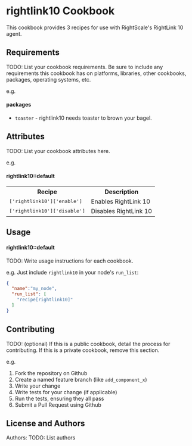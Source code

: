 rightlink10 Cookbook
====================
This cookbook provides 3 recipes for use with RightScale's RightLink 10 agent.

Requirements
------------
TODO: List your cookbook requirements. Be sure to include any requirements this cookbook has on platforms, libraries, other cookbooks, packages, operating systems, etc.

e.g.
#### packages
- `toaster` - rightlink10 needs toaster to brown your bagel.

Attributes
----------
TODO: List your cookbook attributes here.

e.g.
#### rightlink10::default
<table>
  <tr>
    <th>Recipe</th>
    <th>Description</th>
  </tr>
  <tr>
    <td><tt>['rightlink10']['enable']</tt></td>
    <td>Enables RightLink 10</td>
  </tr>
  <tr>
    <td><tt>['rightlink10']['disable']</tt></td>
    <td>Disables RightLink 10</td>
  </tr>
</table>

Usage
-----
#### rightlink10::default
TODO: Write usage instructions for each cookbook.

e.g.
Just include `rightlink10` in your node's `run_list`:

```json
{
  "name":"my_node",
  "run_list": [
    "recipe[rightlink10]"
  ]
}
```

Contributing
------------
TODO: (optional) If this is a public cookbook, detail the process for contributing. If this is a private cookbook, remove this section.

e.g.
1. Fork the repository on Github
2. Create a named feature branch (like `add_component_x`)
3. Write your change
4. Write tests for your change (if applicable)
5. Run the tests, ensuring they all pass
6. Submit a Pull Request using Github

License and Authors
-------------------
Authors: TODO: List authors
